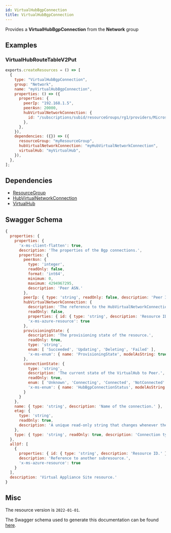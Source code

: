 ```yaml
---
id: VirtualHubBgpConnection
title: VirtualHubBgpConnection
---
```

Provides a **VirtualHubBgpConnection** from the **Network** group
## Examples
### VirtualHubRouteTableV2Put
```js
exports.createResources = () => [
  {
    type: "VirtualHubBgpConnection",
    group: "Network",
    name: "myVirtualHubBgpConnection",
    properties: () => ({
      properties: {
        peerIp: "192.168.1.5",
        peerAsn: 20000,
        hubVirtualNetworkConnection: {
          id: "/subscriptions/subid/resourceGroups/rg1/providers/Microsoft.Network/virtualHubs/hub1/hubVirtualNetworkConnections/hubVnetConn1",
        },
      },
    }),
    dependencies: ({}) => ({
      resourceGroup: "myResourceGroup",
      hubVirtualNetworkConnection: "myHubVirtualNetworkConnection",
      virtualHub: "myVirtualHub",
    }),
  },
];

```
## Dependencies
- [ResourceGroup](../Resources/ResourceGroup.md)
- [HubVirtualNetworkConnection](../Network/HubVirtualNetworkConnection.md)
- [VirtualHub](../Network/VirtualHub.md)
## Swagger Schema
```js
{
  properties: {
    properties: {
      'x-ms-client-flatten': true,
      description: 'The properties of the Bgp connections.',
      properties: {
        peerAsn: {
          type: 'integer',
          readOnly: false,
          format: 'int64',
          minimum: 0,
          maximum: 4294967295,
          description: 'Peer ASN.'
        },
        peerIp: { type: 'string', readOnly: false, description: 'Peer IP.' },
        hubVirtualNetworkConnection: {
          description: 'The reference to the HubVirtualNetworkConnection resource.',
          readOnly: false,
          properties: { id: { type: 'string', description: 'Resource ID.' } },
          'x-ms-azure-resource': true
        },
        provisioningState: {
          description: 'The provisioning state of the resource.',
          readOnly: true,
          type: 'string',
          enum: [ 'Succeeded', 'Updating', 'Deleting', 'Failed' ],
          'x-ms-enum': { name: 'ProvisioningState', modelAsString: true }
        },
        connectionState: {
          type: 'string',
          description: 'The current state of the VirtualHub to Peer.',
          readOnly: true,
          enum: [ 'Unknown', 'Connecting', 'Connected', 'NotConnected' ],
          'x-ms-enum': { name: 'HubBgpConnectionStatus', modelAsString: true }
        }
      }
    },
    name: { type: 'string', description: 'Name of the connection.' },
    etag: {
      type: 'string',
      readOnly: true,
      description: 'A unique read-only string that changes whenever the resource is updated.'
    },
    type: { type: 'string', readOnly: true, description: 'Connection type.' }
  },
  allOf: [
    {
      properties: { id: { type: 'string', description: 'Resource ID.' } },
      description: 'Reference to another subresource.',
      'x-ms-azure-resource': true
    }
  ],
  description: 'Virtual Appliance Site resource.'
}
```
## Misc
The resource version is `2022-01-01`.

The Swagger schema used to generate this documentation can be found [here](https://github.com/Azure/azure-rest-api-specs/tree/main/specification/network/resource-manager/Microsoft.Network/stable/2022-01-01/virtualWan.json).
